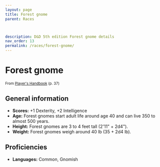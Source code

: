 ```yaml
---
layout: page
title: Forest gnome
parent: Races



description: D&D 5th edition Forest gnome details
nav_order: 13
permalink: /races/forest-gnome/
---
```


# Forest gnome

<small>From <a target="_blank" href="https://dnd.wizards.com/products/tabletop-games/rpg-products/rpg_playershandbook">Player's Handbook</a> (p. 37)</small>

## General information

- **Scores:** +1 Dexterity, +2 Intelligence
- **Age:** Forest gnomes start adult life around age 40 and can live 350 to almost 500 years.
- **Height:** Forest gnomes are 3 to 4 feet tall (2'11" + 2d4").
- **Weight:** Forest gnomes weigh around 40 lb (35 + 2d4 lb).

## Proficiencies

- **Languages:** Common, Gnomish